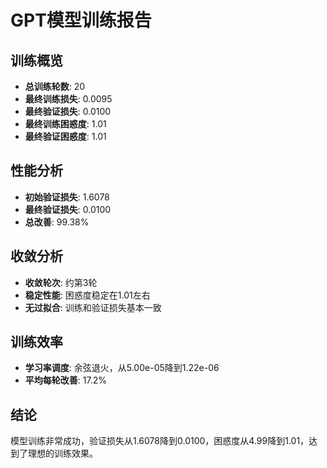 
# GPT模型训练报告

## 训练概览
- **总训练轮数**: 20
- **最终训练损失**: 0.0095
- **最终验证损失**: 0.0100
- **最终训练困惑度**: 1.01
- **最终验证困惑度**: 1.01

## 性能分析
- **初始验证损失**: 1.6078
- **最终验证损失**: 0.0100
- **总改善**: 99.38%

## 收敛分析
- **收敛轮次**: 约第3轮
- **稳定性能**: 困惑度稳定在1.01左右
- **无过拟合**: 训练和验证损失基本一致

## 训练效率
- **学习率调度**: 余弦退火，从5.00e-05降到1.22e-06
- **平均每轮改善**: 17.2%

## 结论
模型训练非常成功，验证损失从1.6078降到0.0100，困惑度从4.99降到1.01，达到了理想的训练效果。
